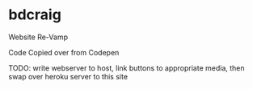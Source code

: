 # bdcraig
Website Re-Vamp

Code Copied over from Codepen

TODO: write webserver to host, link buttons to appropriate media, then swap over heroku server to this site
